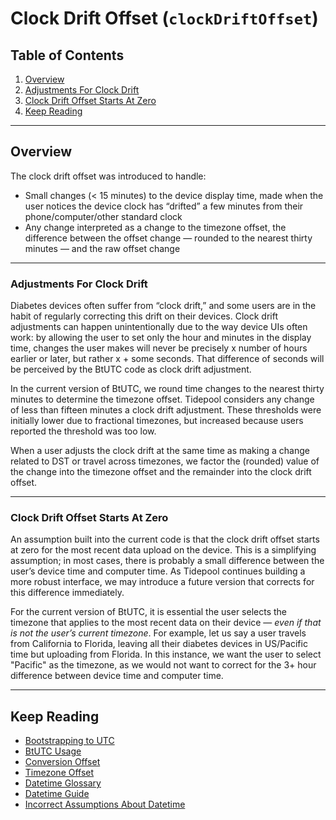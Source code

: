 # Clock Drift Offset (`clockDriftOffset`)

## Table of Contents

1. [Overview](#overview)
2. [Adjustments For Clock Drift](#adjustments-for-clock-drift)
3. [Clock Drift Offset Starts At Zero](#clock-drift-offset-starts-at-zero)
4. [Keep Reading](#keep-reading)

---

## Overview

The clock drift offset was introduced to handle:

* Small changes (< 15 minutes) to the device display time, made when the user notices the device clock has “drifted” a few minutes from their phone/computer/other standard clock
* Any change interpreted as a change to the timezone offset, the difference between the offset change — rounded to the nearest thirty minutes — and the raw offset change

---

### Adjustments For Clock Drift

Diabetes devices often suffer from “clock drift,” and some users are in the habit of regularly correcting this drift on their devices. Clock drift adjustments can happen unintentionally due to the way device UIs often work: by allowing the user to set only the hour and minutes in the display time, changes the user makes will never be precisely x number of hours earlier or later, but rather x + some seconds. That difference of seconds will be perceived by the BtUTC code as clock drift adjustment.

In the current version of BtUTC, we round time changes to the nearest thirty minutes to determine the timezone offset. Tidepool considers any change of less than fifteen minutes a clock drift adjustment. These thresholds were initially lower due to fractional timezones, but increased because users reported the threshold was too low.

When a user adjusts the clock drift at the same time as making a change related to DST or travel across timezones, we factor the (rounded) value of the change into the timezone offset and the remainder into the clock drift offset.

---

### Clock Drift Offset Starts At Zero

An assumption built into the current code is that the clock drift offset starts at zero for the most recent data upload on the device. This is a simplifying assumption; in most cases, there is probably a small difference between the user’s device time and computer time. As Tidepool continues building a more robust interface, we may introduce a future version that corrects for this difference immediately.

For the current version of BtUTC, it is essential the user selects the timezone that applies to the most recent data on their device — *even if that is not the user’s current timezone*. For example, let us say a user travels from California to Florida, leaving all their diabetes devices in US/Pacific time but uploading from Florida. In this instance, we want the user to select "Pacific" as the timezone, as we would not want to correct for the 3+ hour difference between device time and computer time.

---

## Keep Reading

* [Bootstrapping to UTC](../btutc.md)
* [BtUTC Usage](./usage.md)
* [Conversion Offset](./conversion.md)
* [Timezone Offset](./timezone.md)
* [Datetime Glossary](../glossary.md)
* [Datetime Guide](../../datetime.md)
* [Incorrect Assumptions About Datetime](../assumptions.md)
